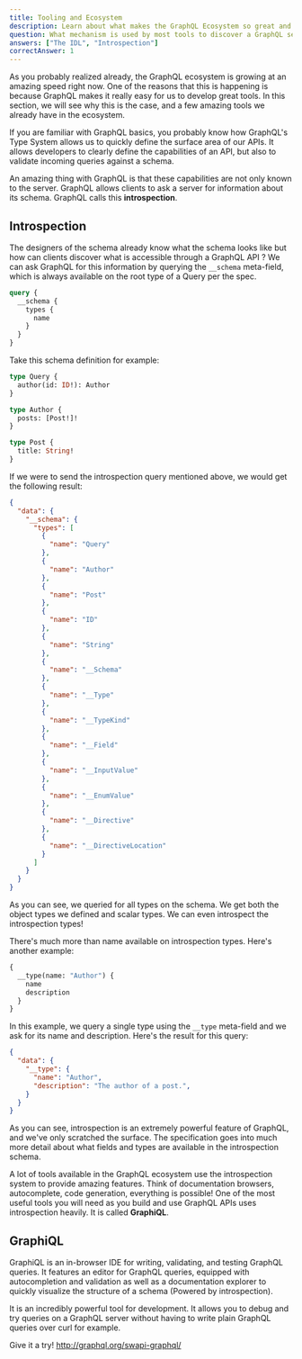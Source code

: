 ```yaml
---
title: Tooling and Ecosystem
description: Learn about what makes the GraphQL Ecosystem so great and what kind of tools are available to help build and use GraphQL APIs.
question: What mechanism is used by most tools to discover a GraphQL server's type system?
answers: ["The IDL", "Introspection"]
correctAnswer: 1
---
```


As you probably realized already, the GraphQL ecosystem is growing at an amazing speed right now. One of the reasons that this is happening is because GraphQL makes it really easy for us to develop great tools. In this section, we will see why this is the case, and a few amazing tools we already have in the ecosystem.

If you are familiar with GraphQL basics, you probably know how GraphQL's Type System allows us to quickly define the surface area of our APIs. It allows developers to clearly define the capabilities of an API, but also to validate incoming queries against a schema.

An amazing thing with GraphQL is that these capabilities are not only known to the server. GraphQL allows clients to ask a server for information about its schema. GraphQL calls this **introspection**.

## Introspection

The designers of the schema already know what the schema looks like but how can clients discover what is accessible through a GraphQL API ? We can ask GraphQL for this information by querying the `__schema` meta-field, which is always available on the root type of a Query per the spec.

```graphql
query {
  __schema {
    types {
      name
    }
  }
}
```

Take this schema definition for example:

```graphql
type Query {
  author(id: ID!): Author
}

type Author {
  posts: [Post!]!
}

type Post {
  title: String!
}
```

If we were to send the introspection query mentioned above, we would get the following result:

```json
{
  "data": {
    "__schema": {
      "types": [
        {
          "name": "Query"
        },
        {
          "name": "Author"
        },
        {
          "name": "Post"
        },
        {
          "name": "ID"
        },
        {
          "name": "String"
        },
        {
          "name": "__Schema"
        },
        {
          "name": "__Type"
        },
        {
          "name": "__TypeKind"
        },
        {
          "name": "__Field"
        },
        {
          "name": "__InputValue"
        },
        {
          "name": "__EnumValue"
        },
        {
          "name": "__Directive"
        },
        {
          "name": "__DirectiveLocation"
        }
      ]
    }
  }
}
```

As you can see, we queried for all types on the schema. We get both the object types we defined and scalar types. We can even introspect the introspection types!

There's much more than name available on introspection types. Here's another example:

```graphql
{
  __type(name: "Author") {
    name
    description
  }
}
```

In this example, we query a single type using the `__type` meta-field and we ask for its name and description. Here's the result for this query:

```json
{
  "data": {
    "__type": {
      "name": "Author",
      "description": "The author of a post.",
    }
  }
}
```

As you can see, introspection is an extremely powerful feature of GraphQL, and we've only scratched the surface. The specification goes into much more detail about what fields and types are available in the introspection schema.

A lot of tools available in the GraphQL ecosystem use the introspection system to provide amazing features. Think of documentation browsers, autocomplete, code generation, everything is possible! One of the most useful tools you will need as you build and use GraphQL APIs uses introspection heavily. It is called **GraphiQL**.

## GraphiQL

GraphiQL is an in-browser IDE for writing, validating, and testing GraphQL queries. It features an editor for GraphQL queries, equipped with autocompletion and validation as well as a documentation explorer to quickly visualize the structure of a schema (Powered by introspection).

It is an incredibly powerful tool for development. It allows you to debug and try queries on a GraphQL server without having to write plain GraphQL queries over curl for example.

Give it a try! http://graphql.org/swapi-graphql/
